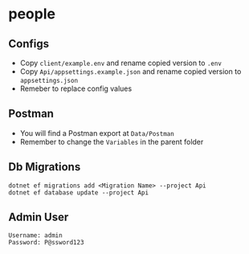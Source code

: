 # people

## Configs
- Copy `client/example.env` and rename copied version to `.env`
- Copy `Api/appsettings.example.json` and rename copied version to `appsettings.json`
- Remeber to replace config values

## Postman
- You will find a Postman export at `Data/Postman`
- Remember to change the `Variables` in the parent folder

## Db Migrations
```
dotnet ef migrations add <Migration Name> --project Api
dotnet ef database update --project Api
```

## Admin User
```
Username: admin
Password: P@ssword123
```